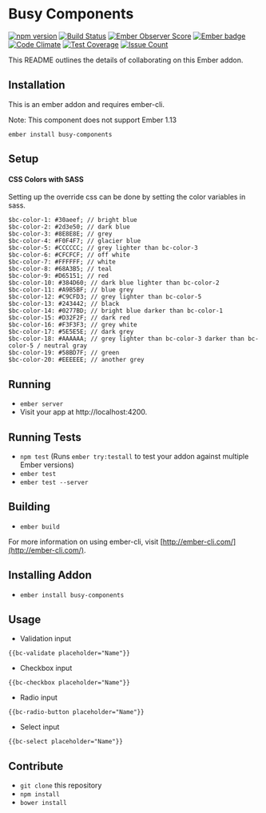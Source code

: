 # Busy Components
[![npm version](https://badge.fury.io/js/busy-components.svg)](https://badge.fury.io/js/busy-components)
[![Build Status](https://travis-ci.org/busybusy/webapp-busy-components.svg?branch=master)](https://travis-ci.org/busybusy/webapp-busy-components)
[![Ember Observer Score](https://emberobserver.com/badges/busy-components.svg)](https://emberobserver.com/addons/busy-components)
[![Ember badge][ember-badge]][embadge]
[![Code Climate](https://codeclimate.com/github/busybusy/webapp-busy-components/badges/gpa.svg)](https://codeclimate.com/github/busybusy/webapp-busy-components)
[![Test Coverage](https://codeclimate.com/github/busybusy/webapp-busy-components/badges/coverage.svg)](https://codeclimate.com/github/busybusy/webapp-busy-components/coverage)
[![Issue Count](https://codeclimate.com/github/busybusy/webapp-busy-components/badges/issue_count.svg)](https://codeclimate.com/github/busybusy/webapp-busy-components)


This README outlines the details of collaborating on this Ember addon.

## Installation

This is an ember addon and requires ember-cli.

Note: This component does not support Ember 1.13

```
ember install busy-components
```

## Setup

#### CSS Colors with SASS
Setting up the override css can be done by setting the color variables in sass.
```
$bc-color-1: #30aeef; // bright blue
$bc-color-2: #2d3e50; // dark blue
$bc-color-3: #8E8E8E; // grey
$bc-color-4: #F0F4F7; // glacier blue
$bc-color-5: #CCCCCC; // grey lighter than bc-color-3
$bc-color-6: #CFCFCF; // off white
$bc-color-7: #FFFFFF; // white
$bc-color-8: #68A3B5; // teal
$bc-color-9: #D65151; // red
$bc-color-10: #384D60; // dark blue lighter than bc-color-2
$bc-color-11: #A9B5BF; // blue grey
$bc-color-12: #C9CFD3; // grey lighter than bc-color-5
$bc-color-13: #243442; // black
$bc-color-14: #0277BD; // bright blue darker than bc-color-1
$bc-color-15: #D32F2F; // dark red
$bc-color-16: #F3F3F3; // grey white
$bc-color-17: #5E5E5E; // dark grey
$bc-color-18: #AAAAAA; // grey lighter than bc-color-3 darker than bc-color-5 / neutral gray
$bc-color-19: #58BD7F; // green
$bc-color-20: #EEEEEE; // another grey
```

## Running

* `ember server`
* Visit your app at http://localhost:4200.

## Running Tests

* `npm test` (Runs `ember try:testall` to test your addon against multiple Ember versions)
* `ember test`
* `ember test --server`

## Building

* `ember build`

For more information on using ember-cli, visit [http://ember-cli.com/](http://ember-cli.com/).

## Installing Addon

* `ember install busy-components`

## Usage

* Validation input
```
{{bc-validate placeholder="Name"}}
```

* Checkbox input
```
{{bc-checkbox placeholder="Name"}}
```

* Radio input
```
{{bc-radio-button placeholder="Name"}}
```

* Select input
```
{{bc-select placeholder="Name"}}
```

## Contribute

* `git clone` this repository
* `npm install`
* `bower install`

[embadge]: http://embadge.io/
[ember-badge]: http://embadge.io/v1/badge.svg?start=2.11.0
